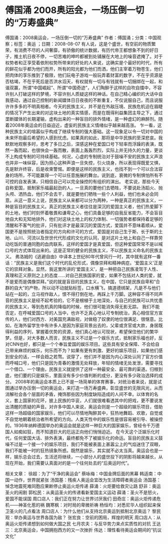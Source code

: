 # 傅国涌  2008奥运会，一场压倒一切的“万寿盛典”

傅国涌：2008奥运会，一场压倒一切的“万寿盛典”
作者：傅国涌；分类：中国观察；标签：奥运 ；日期：2008-08-07
有人说，这是个盛世，有空前的物质繁荣，有消费不尽的人间奢靡，有骄傲的统计数据，有历代帝王都想象不到的好日子，推土机日夜不停，一切苦难的呻吟都被到处铺展在大地上的噪音遮掩了。对于权势者和正享受着依附权势所带来的好处的人来说，这确实是个最好的时代，所有的鲜花似乎都为他们而开，所有的阳光都为他们而洒，他们主宰着万物苍生，他们把肉体的享乐推到了极限，他们玩电子游戏一般玩弄着财富的数字，不在乎资源是否枯竭，不在乎死后是否洪水滔天，有权就有一切与有钱就有一切捆绑在一起，和谐双赢，所谓“中国崛起”、所谓“中国奇迹”，人们陶醉于这样的自吹自擂中，不容许别人打破这样的梦境，不容许别人质疑这样的神话。在自己精心编织的大话中自我感动，通过自己控制的新闻媒体日日夜夜的不断重复，不仅说服自己，而且说服许许多多的不明真相者。今天的民族主义，并不是在外敌压境、民族危机迫在眉睫的情况下产生出来的对这块土地的真实情感，而是在既得利益集团主导之下，通过垄断媒体的长期灌输，虚构出来的一种盲目的排外情绪，是一种虚幻的麻醉剂。随着2008年奥运会的日益迫近，虚妄的民族主义情绪似乎越来越高涨。
乍一看，这种民族主义的喧嚣似乎构成了继续专制的强大基础。这一现象足以令一切对中国的未来怀抱最后希望的人感到忧虑。如果真的如此，那将是中华民族的至深悲哀。我默默地观察多时，思考了多日之后，深感这种在爱国口号下轻率而浮躁的表演，既然一轰而起，也很快会一轰而散，表面上轰轰烈烈，实际上并无持久的力量，更谈不上构成专制的可持续基础。何况，心虚的专制统治对于鼓噪不安的民族主义声浪也并非一味纵容，因为担心这种声浪一旦失控，引火烧身，所以表现得既爱又惧，先是默许终容，后是收束警惕。即便是这样的民族主义，也找不到一个可以合法容身的场所，不可能赢得一个可以任意施展的舞台。说到底，衰微的专制惧怕所有不可控的自发表演，只相信自己可以完全操控的有组织的演出。
老实说，那些今天自称爱国，抵制家乐福最起劲的人，一旦真的要他们去牺牲，不要说赴汤蹈火、抛头颅、洒热血，他们不会去干，就是要他们牺牲一些个人利益，他们也未必会同意。从这一意义上说，民族主义从来都可以分为两种，一种是真正的民族主义，一种是盲目的民族主义。真正的民族主义者往往是深沉的爱国主义者，他们热爱脚下的土地，他们时刻怀着敬畏和谦卑之心，他们具备足够的自我反省能力，不会盲目地自大和无知地排外，他们对这块土地上的权力体制、一切强势者都保持着足够的清醒和不客气的批评，只有批评才是最深沉的爱国方式，爱国并不意味着顺从，爱国更不是按照统治者指定的方向和许可的方式，爱国是对自己生于斯、长于斯的土地、山川、河流以及世世代代形成的文化的认同，是对这片土地上和自己一样靠劳动吃饭的普通同胞的血肉联系，这样的爱国才是真爱国，但这种爱国常常不是以喊口号的方式体现出来的。这是正常的健全的民族主义，不以民族主义命名的民族主义。
弗洛姆的《逃避自由》中译本上世纪80年代曾风行一时，其中就有这样一番话：“民族主义是我们这个时代的乱伦形式，偶像崇拜和精神病症。‘爱国主义’正是它的崇拜对象。显然，我这里所讲的‘爱国主义’，是一种把自己民族凌驾于人性、真理和正义原则之上的态度……对自己民族国家的爱，如果不包括对人类的爱，就不是爱而是偶像崇拜。”说的就是盲目的民族主义，在中国，它只是民族自卑和“合群的自大”的产物，所以动不动就贴标签，口水横飞，搞道德绑架，凡是不与他们站在一起的，立马视作敌人，恨不得打倒在地，再踩上千万脚。这种容不得不同声音的民族主义是经不起考验的，它不是根植于土地深处，与自己的民族可以共忧患的民族主义，等到危机真的降临的时候，他们很可能消失得无影无踪。
我们不能否定，在呼喊爱国口号的人当中，也许不乏真心地认可专制统治，真心相信官方宣传的人，他们对西方、对美国充满敌视，对做稳了奴隶的地位很满足、很惬意。比如，在海外留学生中有许多人是因为家庭背景出去的，父辈或贪官或大款，身居既得利益的序列，掌握着优势的资源，他们真心地认可现状，希望保住他们的繁华梦。但是，对大多数人而言，民族主义不过是一个娱乐方式，抵制家乐福也好，反对CNN也好，都只是一个个奉旨爱国的娱乐项目。这些具有安全保障、不会给自己带来麻烦的娱乐，何乐而不为？如果有更有刺激、更好的娱乐项目，如果他们感到安全的话，一样会趋之若骛。说穿了，他们并不是因为内心深处认同了官方价值而呼喊口号，他们只是因为青春的激情无处释放，年轻的情绪无处发泄，需要寻找一个借口、一个理由，民族主义就提供了这样一种最安全、最可靠的渠道。归根到底，他们要的只是娱乐，里面没有多少价值判断的成分，更没有多少政治选择的成分。
2008年的奥运会本质上已不是一场简单的体育赛事，对统治者来说，就是试图通过举办压倒一切的奥运会，来打造一场万寿盛典，彰显盛世的无限风光，从而消解社会各个层面的矛盾，掩饰那些因为制度缺陷造成的人间不幸。以体育的名义，套上国家的花环，披上民族的华衮，人们就很难看透其中的把戏，更不要说发出清醒的质疑的声音。对许多中国人来说，奥运会则是一个超级的娱乐项目，借助这样一场超级的国家娱乐，他们可以尽情地陶醉其中，狂热地舞蹈、欢歌，自觉或不自觉地朝着统治者所希望的方向。人类天性中的娱乐性是很容易被引导、被操控的。1936年纳粹德国举办的奥运会就是这样一种巨大的国家娱乐，曾经令千万德国人如痴如狂，而不知道巨大的厄运正向他们悄悄迫近。
在今天这个泛娱乐化时代，任何爱国大话、排外表演，最终都免不了被娱乐化的命运。盲目的民族主义鼓噪不过是一个接一个的娱乐项目，我们不能被表面上甚嚣尘上的气焰迷住了双眼，我们不能被一时的狂热镜象所惑。既然是娱乐，其实就不必太当真。奥运会也是一样，娱乐总会过去，生活还将继续，一小部分人的盛世投下的阴影将越来越长，从现在开始，我们需要认真面对的是一个往何处去的“后奥运时代”。

相关文章：
徐超：为了“干净的奥运会”
蔡咏梅：中国金牌后面的黑幕
韩适南：中国一动作，世界就紧张
汤国基：残疾人奥运会宜改为生活障碍者奥运会
汤国基：悼念地震死难同胞应果断停止奥运火炬传递
薛涌：火炬要给救灾让路
舒非：奥运圣火的闹剧
郭松民：从奥运圣火的传递看新爱国主义运动
薛涌：圣火不是怒火，爱国不能误国
周口店人：我们正在努力让世界讨厌我们
田奇庄：奥运火炬传递危机——神圣化惹的祸
魏寒枫：对时局的卑微祈祷
杨恒均：对悉尼华人组织起来保卫圣火的几点看法
周口店人：为什么他们从支持北京奥运到抵制北京奥运？
黎民观：举办奥运与世界各国为敌？
张宏良：空前的困局，辉煌的明天
周口店人：从奥运火炬传递想到如何做大国之民
七月农夫：与反华势力来点实质性的对抗
王达三：北京奥运会，中国拥抱西方的又一次挫折
伟达：理性看待奥运会期间的“抗议文化”